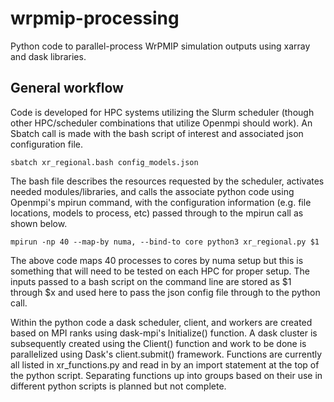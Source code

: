 # wrpmip-processing
Python code to parallel-process WrPMIP simulation outputs using xarray and dask libraries.

## General workflow
Code is developed for HPC systems utilizing the Slurm scheduler (though other HPC/scheduler combinations that utilize Openmpi should work). An Sbatch call is made with the bash script of interest and associated json configuration file.  

```
sbatch xr_regional.bash config_models.json
```

The bash file describes the resources requested by the scheduler, activates needed modules/libraries, and calls the associate python code using Openmpi's mpirun command, with the configuration information (e.g. file locations, models to process, etc) passed through to the mpirun call as shown below.

```
mpirun -np 40 --map-by numa, --bind-to core python3 xr_regional.py $1
```

The above code maps 40 processes to cores by numa setup but this is something that will need to be tested on each HPC for proper setup. The inputs passed to a bash script on the command line are stored as $1 through $x and used here to pass the json config file through to the python call.

Within the python code a dask scheduler, client, and workers are created based on MPI ranks using dask-mpi's Initialize() function. A dask cluster is subsequently created using the Client() function and work to be done is parallelized using Dask's client.submit() framework. Functions are currently all listed in xr_functions.py and read in by an import statement at the top of the python script. Separating functions up into groups based on their use in different python scripts is planned but not complete.  
